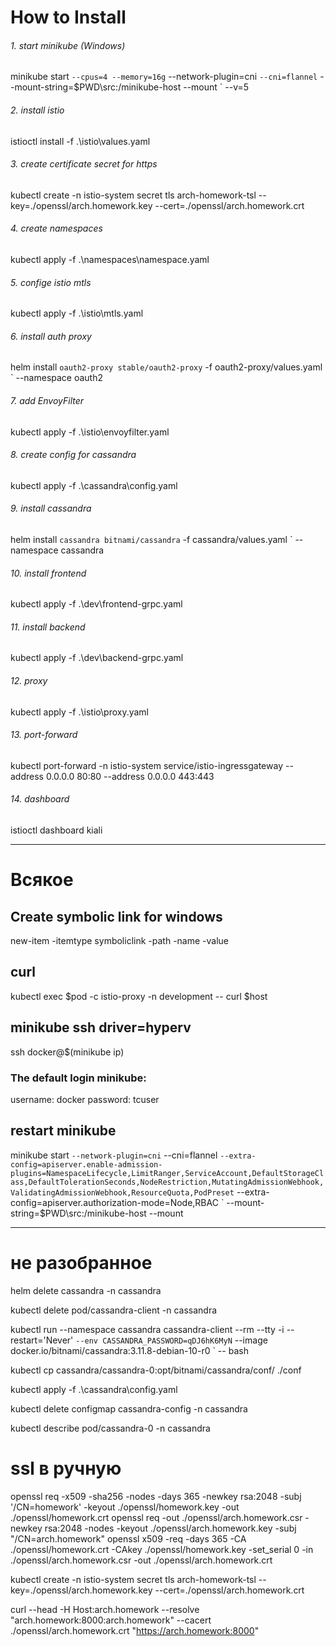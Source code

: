 
# How to Install

###### 1. start minikube (Windows)
minikube start `
--cpus=4 --memory=16g `
--network-plugin=cni `
--cni=flannel `
--mount-string=$PWD\src:/minikube-host --mount `
--v=5

###### 2. install istio
istioctl install -f .\istio\values.yaml

###### 3. create certificate secret for https
kubectl create -n istio-system secret tls arch-homework-tsl --key=./openssl/arch.homework.key --cert=./openssl/arch.homework.crt

###### 4. create namespaces
kubectl apply -f .\namespaces\namespace.yaml

###### 5. confige istio mtls
kubectl apply -f .\istio\mtls.yaml

###### 6. install auth proxy
helm install `
oauth2-proxy stable/oauth2-proxy `
-f oauth2-proxy/values.yaml `
--namespace oauth2

###### 7. add EnvoyFilter
kubectl apply -f .\istio\envoyfilter.yaml

###### 8. create config for cassandra
kubectl apply -f .\cassandra\config.yaml 

###### 9. install cassandra
helm install `
cassandra bitnami/cassandra `
-f cassandra/values.yaml `
--namespace cassandra

###### 10. install frontend
kubectl apply -f .\dev\frontend-grpc.yaml

###### 11. install backend
kubectl apply -f .\dev\backend-grpc.yaml

###### 12. proxy
kubectl apply -f .\istio\proxy.yaml


###### 13. port-forward
kubectl port-forward -n istio-system service/istio-ingressgateway --address 0.0.0.0 80:80 --address 0.0.0.0 443:443

###### 14. dashboard
istioctl dashboard kiali


---

# Всякое
## Create symbolic link for windows
new-item -itemtype symboliclink -path <path to location> -name <the name> -value <path to target>

## curl
kubectl exec $pod -c istio-proxy -n development -- curl $host

## minikube ssh driver=hyperv
ssh docker@$(minikube ip)

### The default login minikube:
username: docker
password: tcuser 

## restart minikube
minikube start `
--network-plugin=cni `
--cni=flannel `
--extra-config=apiserver.enable-admission-plugins=NamespaceLifecycle,LimitRanger,ServiceAccount,DefaultStorageClass,DefaultTolerationSeconds,NodeRestriction,MutatingAdmissionWebhook,ValidatingAdmissionWebhook,ResourceQuota,PodPreset `
--extra-config=apiserver.authorization-mode=Node,RBAC `
--mount-string=$PWD\src:/minikube-host --mount


---

# не разобранное
helm delete cassandra -n cassandra

kubectl delete pod/cassandra-client -n cassandra


kubectl run --namespace cassandra cassandra-client --rm --tty -i --restart='Never' `
--env CASSANDRA_PASSWORD=qDJ6hK6MyN `
--image docker.io/bitnami/cassandra:3.11.8-debian-10-r0 `
-- bash 


kubectl cp cassandra/cassandra-0:opt/bitnami/cassandra/conf/ ./conf

kubectl apply -f .\cassandra\config.yaml 

kubectl delete configmap cassandra-config -n cassandra 

kubectl describe pod/cassandra-0 -n cassandra

# ssl в ручную
openssl req -x509 -sha256 -nodes -days 365 -newkey rsa:2048 -subj '/CN=homework' -keyout ./openssl/homework.key -out ./openssl/homework.crt
openssl req -out ./openssl/arch.homework.csr -newkey rsa:2048 -nodes -keyout ./openssl/arch.homework.key -subj "/CN=arch.homework"
openssl x509 -req -days 365 -CA ./openssl/homework.crt -CAkey ./openssl/homework.key -set_serial 0 -in ./openssl/arch.homework.csr -out ./openssl/arch.homework.crt

kubectl create -n istio-system secret tls arch-homework-tsl --key=./openssl/arch.homework.key --cert=./openssl/arch.homework.crt


curl --head -H Host:arch.homework --resolve "arch.homework:8000:arch.homework" --cacert ./openssl/arch.homework.crt "https://arch.homework:8000"  

